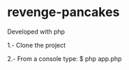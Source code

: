 # revenge-pancakes
Developed with php

1.- Clone the project

2.- From a console type:
  $ php app.php
